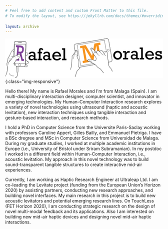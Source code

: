 ```yaml
---
# Feel free to add content and custom Front Matter to this file.
# To modify the layout, see https://jekyllrb.com/docs/themes/#overriding-theme-defaults

layout: archive
---
```


![image-title-here](/images/logo_paginaWeb.png){:class="img-responsive"}


Hello there! My name is Rafael Morales and I'm from Malaga (Spain). 
I am multi-disciplinary interaction designer, computer scientist, and innovator in emerging technologies. My Human–Computer Interaction research explores a variety of novel technologies using ultrasound (haptic and acoustic levitation), new interaction techniques using tangible interaction and gesture-based interaction, and research methods.

I hold a PhD in Computer Science from the Universite Paris-Saclay working with professors Caroline Appert, Gilles Bailly, and Emmanuel Pietriga. I have a BSc dregree and MSc in Computer Science from Universidad de Malaga. During my graduate studies, I worked at multiple academic institutions in Europe (i.e., University of Bristol under Sriram Subramanian). In my postdoc I worked in a different field within Human-Computer Interaction, i.e., acoustic levitation. My approach in this novel technology was to build sound-transparent tangible structures to create interactive mid-air experiences.

Currently, I am working as Haptic Research Engineer at Ultraleap Ltd. I am co-leading the Levitate project (funding from the European Union’s Horizon 2020) by assisting partners, conducting new research approaches, and building novel interfaces. My main research in this project is to build new acoustic levitators and potential emerging research lines. On TouchLess (FET Horizon 2020), I am conducting strategic research on the design of novel multi-modal feedback and its applications. Also I am interested on building new mid-air haptic devices and designing novel mid-air haptic interactions.
